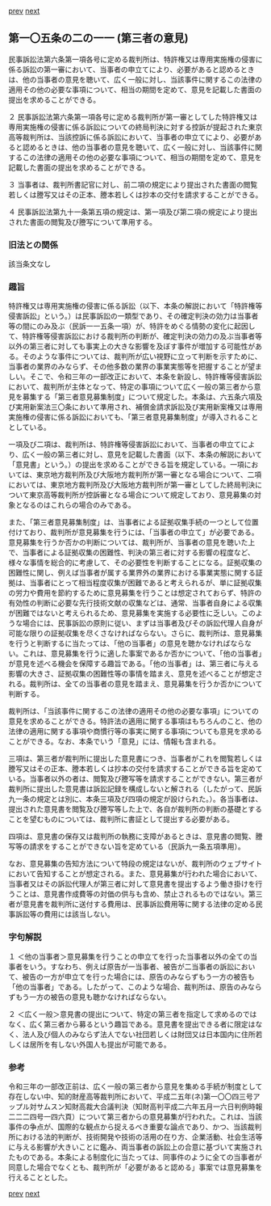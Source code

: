 [prev](/specific/markdowns/特許法/147_Mp-Ch_4-Se_2-At_105_2_10.md)
[next](/specific/markdowns/特許法/149_Mp-Ch_4-Se_2-At_105_2_12.md)
## 第一〇五条の二の一一 (第三者の意見)
民事訴訟法第六条第一項各号に定める裁判所は、特許権又は専用実施権の侵害に係る訴訟の第一審において、当事者の申立てにより、必要があると認めるときは、他の当事者の意見を聴いて、広く一般に対し、当該事件に関するこの法律の適用その他の必要な事項について、相当の期間を定めて、意見を記載した書面の提出を求めることができる。

２ 民事訴訟法第六条第一項各号に定める裁判所が第一審としてした特許権又は専用実施権の侵害に係る訴訟についての終局判決に対する控訴が提起された東京高等裁判所は、当該控訴に係る訴訟において、当事者の申立てにより、必要があると認めるときは、他の当事者の意見を聴いて、広く一般に対し、当該事件に関するこの法律の適用その他の必要な事項について、相当の期間を定めて、意見を記載した書面の提出を求めることができる。

３ 当事者は、裁判所書記官に対し、前二項の規定により提出された書面の閲覧若しくは謄写又はその正本、謄本若しくは抄本の交付を請求することができる。

４ 民事訴訟法第九十一条第五項の規定は、第一項及び第二項の規定により提出された書面の閲覧及び謄写について準用する。


### 旧法との関係
該当条文なし

### 趣旨
特許権又は専用実施権の侵害に係る訴訟（以下、本条の解説において「特許権等侵害訴訟」という。）は民事訴訟の一類型であり、その確定判決の効力は当事者等の間にのみ及ぶ（民訴一一五条一項）が、特許をめぐる情勢の変化に起因して、特許権等侵害訴訟における裁判所の判断が、確定判決の効力の及ぶ当事者等以外の第三者に対しても事実上の大きな影響を及ぼす事件が増加する可能性がある。そのような事件については、裁判所が広い視野に立って判断を示すために、当事者の業界のみならず、その他多数の業界の事業実態等を把握することが望ましい。そこで、令和三年の一部改正において、本条を新設し、特許権等侵害訴訟において、裁判所が主体となって、特定の事項について広く一般の第三者から意見を募集する「第三者意見募集制度」について規定した。本条は、六五条六項及び実用新案法三〇条において準用され、補償金請求訴訟及び実用新案権又は専用実施権の侵害に係る訴訟においても、「第三者意見募集制度」が導入されることとしている。

一項及び二項は、裁判所は、特許権等侵害訴訟において、当事者の申立てにより、広く一般の第三者に対し、意見を記載した書面（以下、本条の解説において「意見書」という。）の提出を求めることができる旨を規定している。一項においては、東京地方裁判所及び大阪地方裁判所が第一審となる場合について、二項においては、東京地方裁判所及び大阪地方裁判所が第一審としてした終局判決について東京高等裁判所が控訴審となる場合について規定しており、意見募集の対象となるのはこれらの場合のみである。

また、「第三者意見募集制度」は、当事者による証拠収集手続の一つとして位置付けており、裁判所が意見募集を行うには、「当事者の申立て」が必要である。意見募集を行うか否かの判断については、裁判所が、当事者の意見を聴いた上で、当事者による証拠収集の困難性、判決の第三者に対する影響の程度など、様々な事情を総合的に考慮して、その必要性を判断することになる。証拠収集の困難性に関し、例えば当事者が属する業界外の業界における事業実態に関する証拠は、当事者にとって相当程度収集が困難であると考えられるが、単に証拠収集の労力や費用を節約するために意見募集を行うことは想定されておらず、特許の有効性の判断に必要な先行技術文献の収集などは、通常、当事者自身による収集が困難ではないと考えられるため、意見募集を実施する必要性に乏しい。このような場合には、民事訴訟の原則に従い、まずは当事者及びその訴訟代理人自身が可能な限りの証拠収集を尽くさなければならない。さらに、裁判所は、意見募集を行うと判断するに当たっては、「他の当事者」の意見を聴かなければならない。これは、意見募集を行うに適した事案であるか否かについて、「他の当事者」が意見を述べる機会を保障する趣旨である。「他の当事者」は、第三者に与える影響の大きさ、証拠収集の困難性等の事情を踏まえ、意見を述べることが想定される。裁判所は、全ての当事者の意見を踏まえ、意見募集を行うか否かについて判断する。

裁判所は、「当該事件に関するこの法律の適用その他の必要な事項」についての意見を求めることができる。特許法の適用に関する事項はもちろんのこと、他の法律の適用に関する事項や商慣行等の事実に関する事項についても意見を求めることができる。なお、本条でいう「意見」には、情報も含まれる。

三項は、第三者が裁判所に提出した意見書につき、当事者がこれを閲覧若しくは謄写又はその正本、謄本若しくは抄本の交付を請求することができる旨を定めている。当事者以外の者は、閲覧及び謄写等を請求することができない。第三者が裁判所に提出した意見書は訴訟記録を構成しないと解される（したがって、民訴九一条の規定とは別に、本条三項及び四項の規定が設けられた。）。各当事者は、提出された意見書を閲覧及び謄写等した上で、各自が裁判所の判断の基礎とすることを望むものについては、裁判所に書証として提出する必要がある。

四項は、意見書の保存又は裁判所の執務に支障があるときは、意見書の閲覧、謄写等の請求をすることができない旨を定めている（民訴九一条五項準用）。

なお、意見募集の告知方法について特段の規定はないが、裁判所のウェブサイトにおいて告知することが想定される。また、意見募集が行われた場合において、当事者又はその訴訟代理人が第三者に対して意見書を提出するよう働き掛けを行うことは、意見書作成費等の対価の供与も含め、禁止されるものではない。第三者が意見書を裁判所に送付する費用は、民事訴訟費用等に関する法律の定める民事訴訟等の費用には該当しない。


### 字句解説
１ ＜他の当事者＞意見募集を行うことの申立てを行った当事者以外の全ての当事者をいう。すなわち、例えば原告が一当事者、被告が二当事者の訴訟において、被告の一方が申立てを行った場合には、原告のみならずもう一方の被告も「他の当事者」である。したがって、このような場合、裁判所は、原告のみならずもう一方の被告の意見も聴かなければならない。

２ ＜広く一般＞意見書の提出について、特定の第三者を指定して求めるのではなく、広く第三者から募るという趣旨である。意見書を提出できる者に限定はなく、法人及び個人のみならず法人でない社団若しくは財団又は日本国内に住所若しくは居所を有しない外国人も提出が可能である。


### 参考
令和三年の一部改正前は、広く一般の第三者から意見を集める手続が制度として存在しない中、知的財産高等裁判所において、平成二五年(ネ)第一〇〇四三号アップル対サムスン知財高裁大合議判決（知財高判平成二六年五月一六日判例時報二二二四号一四六頁）について第三者からの意見募集が行われた。これは、当該事件の争点が、国際的な観点から捉えるべき重要な論点であり、かつ、当該裁判所における法的判断が、技術開発や技術の活用の在り方、企業活動、社会生活等に与える影響が大きいことに鑑み、両当事者の訴訟上の合意に基づいて実施されたものである。本条による制度化に当たっては、同事件のように全ての当事者が同意した場合でなくとも、裁判所が「必要があると認める」事案では意見募集を行えることとした。


[prev](/specific/markdowns/特許法/147_Mp-Ch_4-Se_2-At_105_2_10.md)
[next](/specific/markdowns/特許法/149_Mp-Ch_4-Se_2-At_105_2_12.md)